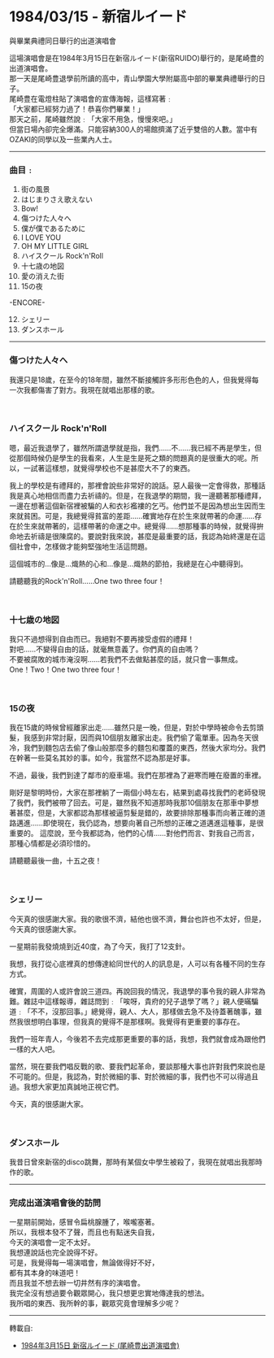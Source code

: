 # 1984/03/15 - 新宿ルイード

與畢業典禮同日舉行的出道演唱會

這場演唱會是在1984年3月15日在新宿ルイード(新宿RUIDO)舉行的，是尾崎豊的出道演唱會。  
那一天是尾崎豊退學前所讀的高中，青山學園大學附屬高中部的畢業典禮舉行的日子。  
尾崎豊在電燈柱貼了演唱會的宣傳海報，這樣寫著﹕  
「大家都已經努力過了！恭喜你們畢業！」  
那天之前，尾崎雖然說﹕「大家不用急，慢慢來吧。」  
但當日場內卻完全爆滿。只能容納300人的場館擠滿了近乎雙倍的人數。當中有OZAKI的同學以及一些業內人士。  

---

### 曲目﹕

1. 街の風景
2. はじまりさえ歌えない
3. Bow!
4. 傷つけた人々へ
5. 僕が僕であるために
6. I LOVE YOU 
7. OH MY LITTLE GIRL
8. ハイスクール Rock'n'Roll
9. 十七歳の地図
10. 愛の消えた街
11. 15の夜

-ENCORE-

12. シェリー
13. ダンスホール

---

### 傷つけた人々へ

我還只是18歲，在至今的18年間，雖然不斷接觸許多形形色色的人，但我覺得每一次我都傷害了對方。我現在就唱出那樣的歌。

<br>

### ハイスクール Rock'n'Roll

嗯，最近我退學了，雖然所謂退學就是指，我們……不……我已經不再是學生，但從那個時候仍是學生的我看來，人生是生是死之類的問題真的是很重大的呢。所以，一試著這樣想，就覺得學校也不是甚麼大不了的東西。

我上的學校是有禮拜的，那裡會說些非常好的說話。惡人最後一定會得救，那種話我是真心地相信而盡力去祈禱的。但是，在我退學的期間，我一邊聽著那種禮拜，一邊在想著這個新宿裡被騙的人和衣衫襤褸的乞丐。他們並不是因為想出生因而生來就貧困。可是，我總覺得貧富的差距……確實地存在於生來就帶著的命運……存在於生來就帶著的，這樣帶著的命運之中。總覺得……想那種事的時候，就覺得拚命地去祈禱是很陳腐的。要說對我來說，甚麼是最重要的話，我認為始終還是在這個社會中，怎樣做才能夠堅強地生活這問題。

這個城市的…像是…熾熱的心和…像是…熾熱的節拍，我總是在心中聽得到。

請聽聽我的Rock'n'Roll……One two three four！  

<br>

### 十七歳の地図

我只不過想得到自由而已。我絕對不要再接受虛假的禮拜！  
對吧……不變得自由的話，就毫無意義了。你們真的自由嗎？  
不要被腐敗的城市淹沒啊……若我們不去做點甚麼的話，就只會一事無成。  
One！Two！One two three four！    

<br>

### 15の夜

我在15歲的時候曾經離家出走……雖然只是一晚，但是，對於中學時被命令去剪頭髮，我感到非常討厭，因而與10個朋友離家出走。我們偷了電單車。因為冬天很冷，我們到麵包店去偷了像山般那麼多的麵包和覆蓋的東西，然後大家均分。我們在幹著一些莫名其妙的事。如今，我當然不認為那是好事。

不過，最後，我們到達了鄰市的廢車場。我們在那裡為了避寒而睡在廢置的車裡。

剛好是黎明時份，大家在那裡躺了一兩個小時左右，結果到處尋找我們的老師發現了我們，我們被帶了回去。可是，雖然我不知道那時我那10個朋友在那車中夢想著甚麼，但是，大家都認為那樣被逼剪髮是錯的，故要排除那種事而向著正確的道路邁進……即使現在，我仍認為，想要向著自己所想的正確之道邁進這種事，是很重要的。
這麼說，至今我都認為，他們的心情……對他們而言、對我自己而言，那種心情都是必須珍惜的。

請聽聽最後一曲，十五之夜！ 

<br>

### シェリー

今天真的很感謝大家。我的歌很不濟，結他也很不濟，舞台也許也不太好，但是，今天真的很感謝大家。

一星期前我發燒燒到近40度，為了今天，我打了12支針。

我想，我打從心底裡真的想傳達給同世代的人的訊息是，人可以有各種不同的生存方式。

確實，周圍的人或許會說三道四。再說回我的情況，我退學的事令我的親人非常為難。雜誌中這樣報導，雜誌問到﹕「唉呀，貴府的兒子退學了嗎？」親人便暪騙道﹕「不不，沒那回事。」總覺得，親人、大人，那樣做去急不及待蓋著醜事，雖然我很想明白事理，但我真的覺得不是那樣啊。我覺得有更重要的事存在。

我們一班年青人，今後若不去完成那更重要的事的話，我想，我們就會成為跟他們一樣的大人吧。

當然，現在要我們唱反戰的歌、要我們起革命，要談那種大事也許對我們來說也是不可能的。但是，我認為，對於微細的事、對於微細的事，我們也不可以得過且過。我想大家更加真誠地正視它們。

今天，真的很感謝大家。

<br>

### ダンスホール

我昔日曾來新宿的disco跳舞，那時有某個女中學生被殺了，我現在就唱出我那時作的歌。

---

### 完成出道演唱會後的訪問

一星期前開始，感冒令扁桃腺腫了，喉嚨塞著。  
所以，我根本發不了聲，而且也有點迷失自我，  
今天的演唱會一定不太好。  
我想連說話也完全說得不好。  
可是，我覺得每一場演唱會，無論做得好不好，  
都有其本身的味道吧！  
而且我並不想去辦一切井然有序的演唱會。  
我完全沒有想過要令觀眾開心，我只想更忠實地傳達我的想法。  
我所唱的東西、我所幹的事，觀眾究竟會理解多少呢？  

---
轉載自:

- [1984年3月15日 新宿ルイード (尾崎豊出道演唱會)](https://web.archive.org/web/20110501074524/http://blog.yam.com/forgetnot/category/634985/page=4)